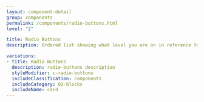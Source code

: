 ```yaml
---
layout: component-detail
group: components
permalink: /components/radio-buttons.html
level: "2"

title: Radio Buttons
description: Ordered list showing what level you are on in reference to the site

variations:
- title: Radio Buttons
  description: radio-buttons description
  styleModifier: c-radio-buttons
  includeClassification: components
  includeCategory: 02-blocks
  includeName: card
---
```

